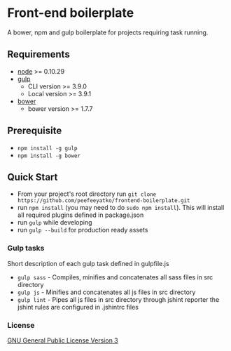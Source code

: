 Front-end boilerplate
=====================

A bower, npm and gulp boilerplate for projects requiring task running.

## Requirements
* [node](http://nodejs.org/) >= 0.10.29
* [gulp](http://gulpjs.com/)
    * CLI version >= 3.9.0
    * Local version >= 3.9.1
* [bower](http://bower.io/)
    * bower version >= 1.7.7

## Prerequisite
 * `npm install -g gulp`
 * `npm install -g bower`

## Quick Start
* From your project's root directory run `git clone https://github.com/peefeeyatko/frontend-boilerplate.git`
* run `npm install` (you may need to do `sudo npm install`). This will install all required plugins defined in package.json
* run `gulp` while developing
* run `gulp --build` for production ready assets

### Gulp tasks
Short description of each gulp task defined in gulpfile.js
* `gulp sass` - Compiles, minifies and concatenates all sass files in src directory
* `gulp js` - Minifies and concatenates all js files in src directory
* `gulp lint` - Pipes all js files in src directory through jshint reporter the jshint rules are configured in .jshintrc files

### License
[GNU General Public License Version 3](http://www.gnu.org/licenses/gpl.html)
